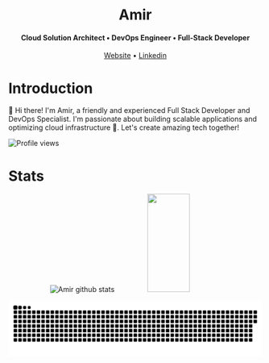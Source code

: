<div align="center">

  <h1>Amir</h1>
  <h4>Cloud Solution Architect • DevOps Engineer • Full-Stack Developer</h4>
  <a target="_blank" href="https://amir.day">Website</a> • <a href="https://www.linkedin.com/in/amir-afshar/">Linkedin</a>

</div>

<h1 id="introduction">Introduction</h1>

👋 Hi there! I'm Amir, a friendly and experienced Full Stack Developer and DevOps Specialist. I'm passionate about building scalable applications and optimizing cloud infrastructure 🚀. Let's create amazing tech together!
  


 ![Profile views](https://gpvc.arturio.dev/amir002001) 
 
<h1 id="stats">Stats</h1>
<div align="center">  
  <img width="49%" height="195px" src="https://github-readme-stats.vercel.app/api?username=amir002001&show_icons=true&count_private=true&hide_border=true&title_color=26A269&icon_color=26A269&text_color=c9d1d9&bg_color=0d1117" alt="Amir github stats" /> 
  <img width="41%" height="195px" src="https://github-readme-stats.vercel.app/api/top-langs/?username=amir002001&hide=python,'jupyter notebook'&layout=compact&langs_count=10&hide_border=true&title_color=26A269&icon_color=26A269&text_color=c9d1d9&bg_color=0d1117" />
</div>
 


![snake gif](https://github.com/amir002001/amir002001/blob/output/github-contribution-grid-snake-dark.svg)
